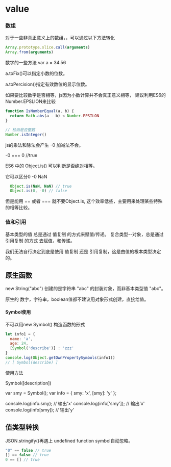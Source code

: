 # value
### 数组
对于一些非真正意义上的数组，，可以通过以下方法转化
```js
Array.prototype.slice.call(arguments)
Array.from(arguments)
```
数字的一些方法
var a = 34.56

a.toFix()可以指定小数的位数。

a.toPercision()指定有效数位的显示位数。

如果要比较数字是否相等，js因为小数计算并不会真正意义相等，
建议利用ES6的 Number.EPSLION来比较

```js
function IsNumberEqual(a, b) {
  return Math.abs(a - b) < Number.EPSILON
}

// 检测是否整数
Number.isInteger()
```

js的乘法和除法会产生 -0
加减法不会。

-0 === 0 //true

ES6 中的 Object.is() 可以判断是否绝对相等。

它可以区分0 -0 NaN

```js
  Object.is(NaN, NaN) // true
  Object.is(0, -0) // false
```
但是能用 == 或者 === 就不要Object.is,
这个效率低些，主要用来处理某些特殊的相等比较。

### 值和引用

基本类型的值 总是通过 值复制 的方式来赋值/传递。
复合类型--对象，总是通过 引用复制 的方式 去赋值，和传递。

我们无法自行决定到底是使用 值复制 还是 引用复制，这是由值的根本类型决定的。


## 原生函数

new String("abc") 创建的是字符串 "abc" 的封装对象，而非基本类型值 "abc"。

原生的 数字，字符串，boolean值都不建议用对象形式创建，直接给值。


#### Symbol使用

不可以用new Symbol() 构造函数的形式
```js
let info1 = {
  name: 'a',
  age: 24,
  [Symbol('describe')] : 'zzz'
}
console.log(Object.getOwnPropertySymbols(info1))
// [ Symbol(describe) ]
```
使用方法

Symbol([description])

var smy = Symbol();
var info = {
  smy: 'x',
  [smy]: 'y'
};


console.log(info.smy);       // 输出'x'
console.log(info['smy']);    // 输出'x'
console.log(info[smy]);      // 输出'y'


## 值类型转换

JSON.stringify()再遇上 undefined function symbol自动忽略。

```js
"0" == false // true
[] == false // true
0 == [] // true

```


